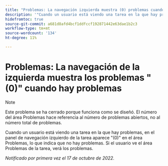 ```yaml
---
title: "Problemas: La navegación izquierda muestra (0) problemas cuando hay problemas"
description: '"Cuando un usuario está viendo una tarea en la que hay problemas, la navegación izquierda de la tarea muestra (0) en el área Problemas, lo que indica que no hay problemas. Si el usuario ve el área Problemas de la tarea, verá los problemas".'
hidefromtoc: true
source-git-commit: a681d8afd4bcf1ddfccf192871442e63dae1b2c3
workflow-type: tm+mt
source-wordcount: '134'
ht-degree: 11%

---
```



# Problemas: La navegación de la izquierda muestra los problemas &quot;(0)&quot; cuando hay problemas

>[!NOTE]
>
>Este problema se ha cerrado porque funciona como se diseñó. El número del área Problemas hace referencia al número de problemas abiertos, no al número total de problemas.

Cuando un usuario está viendo una tarea en la que hay problemas, en el panel de navegación izquierdo de la tarea aparece &quot;(0)&quot; en el área Problemas, lo que indica que no hay problemas. Si el usuario ve el área Problemas de la tarea, verá los problemas.

_Notificado por primera vez el 17 de octubre de 2022._

